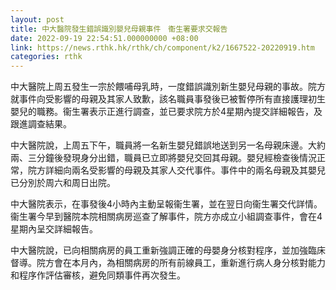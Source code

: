 ```yaml
---
layout: post
title: 中大醫院發生錯誤識別嬰兒母親事件　衞生署要求交報告
date: 2022-09-19 22:54:51.000000000 +08:00
link: https://news.rthk.hk/rthk/ch/component/k2/1667522-20220919.htm
categories: rthk
---
```


中大醫院上周五發生一宗於餵哺母乳時，一度錯誤識別新生嬰兒母親的事故。院方就事件向受影響的母親及其家人致歉，該名職員事發後已被暫停所有直接護理初生嬰兒的職務。衞生署表示正進行調查，並已要求院方於4星期內提交詳細報告，及跟進調查結果。

中大醫院說，上周五下午，職員將一名新生嬰兒錯誤地送到另一名母親床邊。大約兩、三分鐘後發現身分出錯，職員已立即將嬰兒交回其母親。嬰兒經檢查後情況正常，院方詳細向兩名受影響的母親及其家人交代事件。事件中的兩名母親及其嬰兒已分別於周六和周日出院。

中大醫院表示，在事發後4小時內主動呈報衞生署，並在翌日向衞生署交代詳情。衞生署今早到醫院本院相關病房巡查了解事件，院方亦成立小組調查事件，會在4星期內呈交詳細報告。

中大醫院說，已向相關病房的員工重新強調正確的母嬰身分核對程序，並加強臨床督導。院方會在本月內，為相關病房的所有前線員工，重新進行病人身分核對能力和程序作評估審核，避免同類事件再次發生。

